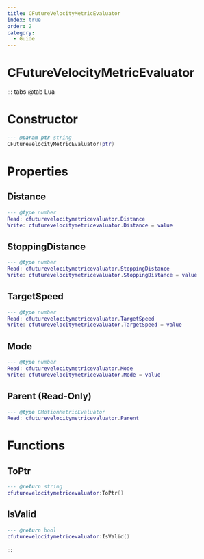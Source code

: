 ```yaml
---
title: CFutureVelocityMetricEvaluator
index: true
order: 2
category:
  - Guide
---
```


# CFutureVelocityMetricEvaluator

::: tabs
@tab Lua
# Constructor
```lua
--- @param ptr string
CFutureVelocityMetricEvaluator(ptr)
```
# Properties
## Distance 
```lua
--- @type number
Read: cfuturevelocitymetricevaluator.Distance
Write: cfuturevelocitymetricevaluator.Distance = value
```
## StoppingDistance 
```lua
--- @type number
Read: cfuturevelocitymetricevaluator.StoppingDistance
Write: cfuturevelocitymetricevaluator.StoppingDistance = value
```
## TargetSpeed 
```lua
--- @type number
Read: cfuturevelocitymetricevaluator.TargetSpeed
Write: cfuturevelocitymetricevaluator.TargetSpeed = value
```
## Mode 
```lua
--- @type number
Read: cfuturevelocitymetricevaluator.Mode
Write: cfuturevelocitymetricevaluator.Mode = value
```
## Parent (Read-Only)
```lua
--- @type CMotionMetricEvaluator
Read: cfuturevelocitymetricevaluator.Parent
```
# Functions
## ToPtr
```lua
--- @return string
cfuturevelocitymetricevaluator:ToPtr()
```
## IsValid
```lua
--- @return bool
cfuturevelocitymetricevaluator:IsValid()
```

:::